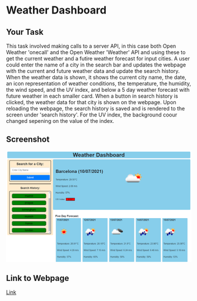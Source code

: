 # Weather Dashboard

## Your Task

This task involved making calls to a server API, in this case both Open Weather 'onecall' and the Open Weather 'Weather' API and using these to get the current weather and a futire weather forecast for input cities. A user could enter the name of a city in the search bar and updates the webpage with the current and future weather data and update the search history. When the weather data is shown, it shows the current city name, the date, an icon representation of weather conditions, the temperature, the humidity, the wind speed, and the UV index, and below a 5 day weather forecast with future weather in each smaller card. When a button in search history is clicked, the weather data for that city is shown on the webpage. Upon reloading the webpage, the search history is saved and is rendered to the screen under 'search history'. For the UV index, the background coour changed sepening on the value of the index.

## Screenshot

![Screenshot](/assets/Weather-Dashboard.png)

## Link to Webpage 

[Link](https://kevinjr1998.github.io/Weather_Dashboard/)

